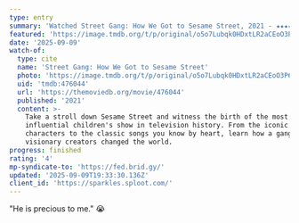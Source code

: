 ```yaml
---
type: entry
summary: 'Watched Street Gang: How We Got to Sesame Street, 2021 - ★★★★'
featured: 'https://image.tmdb.org/t/p/original/o5o7Lubqk0HDxtLR2aCEoO3P6lp.jpg'
date: '2025-09-09'
watch-of:
  type: cite
  name: 'Street Gang: How We Got to Sesame Street'
  photo: 'https://image.tmdb.org/t/p/original/o5o7Lubqk0HDxtLR2aCEoO3P6lp.jpg'
  uid: 'tmdb:476044'
  url: 'https://themoviedb.org/movie/476044'
  published: '2021'
  content: >-
    Take a stroll down Sesame Street and witness the birth of the most
    influential children's show in television history. From the iconic furry
    characters to the classic songs you know by heart, learn how a gang of
    visionary creators changed the world.
progress: finished
rating: '4'
mp-syndicate-to: 'https://fed.brid.gy/'
updated: '2025-09-09T19:33:30.136Z'
client_id: 'https://sparkles.sploot.com/'
---
```

"He is precious to me." 😭
